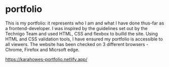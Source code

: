 # portfolio
This is my portfolio: it represents who I am and what I have done thus-far as a frontend-developer.
I was inspired by the guidelines set out by the Technigo Team and used HTML, CSS and flexbox to builld the site.
Using HTML and CSS validation tools, I have ensured my portfolio is accessible to all viewers. The website has been checked on 3 different browsers -Chrome, Firefox and Micrsoft edge. 

https://karahowes-portfolio.netlify.app/